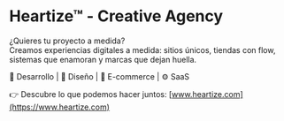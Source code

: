 # Heartize™ - Creative Agency

¿Quieres tu proyecto a medida?  
Creamos experiencias digitales a medida: sitios únicos, tiendas con flow, sistemas que enamoran y marcas que dejan huella.

🎯 Desarrollo | 🎨 Diseño | 🛒 E-commerce | ⚙️ SaaS

👉 Descubre lo que podemos hacer juntos: [www.heartize.com](https://www.heartize.com)
